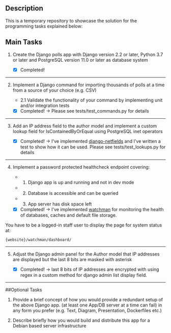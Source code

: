 ## Description

<p>This is a temporary repository to showcase the solution for the programming tasks
explained below:</p>

## Main Tasks

1. Create the Django polls app with Django version 2.2 or later, Python 3.7 or later and PostgreSQL version 11.0 or later as database system

   - [x] Completed!

---

2. Implement a Django command for importing thousands of polls at a time from a source of your choice (e.g. CSV)

   - 2.1 Validate the functionality of your command by implementing unit and/or integration tests

   - [x] Completed! -> Please see tests/test_commands.py for details

---

3. Add an IP address field to the author model and implement a custom lookup field for IsContainedByOrEqual using PostgreSQL inet operators

   - [x] Completed! -> I've implemented [django-netfields](https://pypi.org/project/django-netfields/ "django-netfiels") and I've written a test to show how it can be used. Please see tests/test_lookups.py for details

---

4. Implement a password protected healthcheck endpoint covering:

   - 1. Django app is up and running and not in dev mode
   - 2. Database is accessible and can be queried
   - 3. App server has disk space left

   - [x] Completed! -> I've implemented [watchman](https://github.com/mwarkentin/django-watchman "watchman") for monitoring the health of databases, caches and default file storage.

You have to be a logged-in staff user to display the page for system status at:

```shell
{website}/watchman/dashboard/
```

---

5. Adjust the Django admin panel for the Author model that IP addresses are displayed but the last 8 bits are masked with asterisk

   - [x] Completed! -> last 8 bits of IP addresses are encrypted with using regex in a custom method for django admin list display field.

---

##Optional Tasks

1. Provide a brief concept of how you would provide a redundant setup of the above Django app. (at least one App/DB server at a time can fail) in any form you prefer (e.g. Text, Diagram, Presentation, Dockerfiles etc.)

2. Describe briefly how you would build and distribute this app for a Debian based server infrastructure
